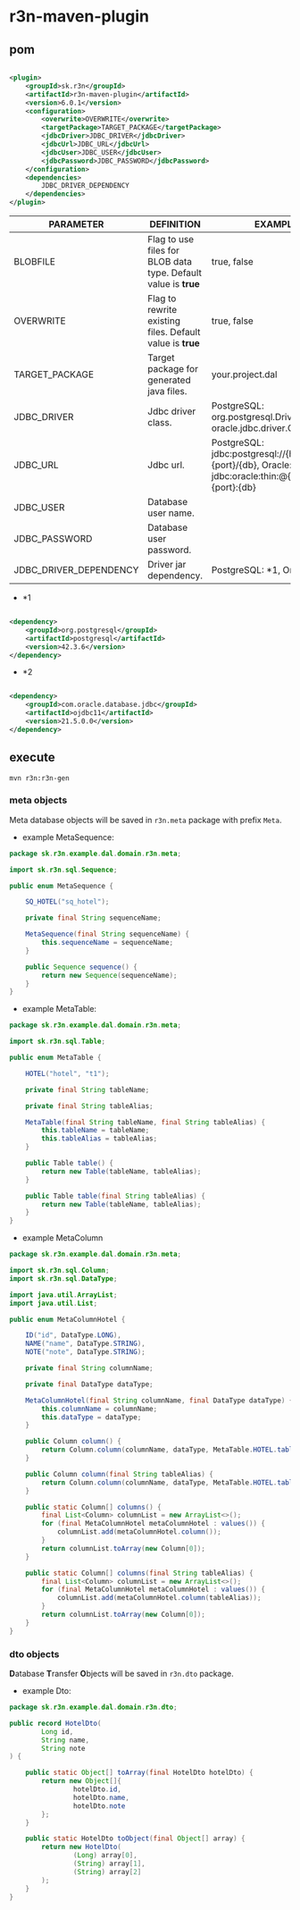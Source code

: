 # r3n-maven-plugin

## pom

```xml

<plugin>
    <groupId>sk.r3n</groupId>
    <artifactId>r3n-maven-plugin</artifactId>
    <version>6.0.1</version>
    <configuration>
        <overwrite>OVERWRITE</overwrite>
        <targetPackage>TARGET_PACKAGE</targetPackage>
        <jdbcDriver>JDBC_DRIVER</jdbcDriver>
        <jdbcUrl>JDBC_URL</jdbcUrl>
        <jdbcUser>JDBC_USER</jdbcUser>
        <jdbcPassword>JDBC_PASSWORD</jdbcPassword>
    </configuration>
    <dependencies>
        JDBC_DRIVER_DEPENDENCY
    </dependencies>
</plugin>
```

| PARAMETER              | DEFINITION                                                      | EXAMPLE                                                                                        |
|------------------------|-----------------------------------------------------------------|------------------------------------------------------------------------------------------------|
| BLOBFILE               | Flag to use files for BLOB data type. Default value is **true** | true, false                                                                                    |
| OVERWRITE              | Flag to rewrite existing files. Default value is **true**       | true, false                                                                                    |
| TARGET_PACKAGE         | Target package for generated java files.                        | your.project.dal                                                                               |
| JDBC_DRIVER            | Jdbc driver class.                                              | PostgreSQL: org.postgresql.Driver, Oracle: oracle.jdbc.driver.OracleDriver                     |
| JDBC_URL               | Jdbc url.                                                       | PostgreSQL: jdbc:postgresql://{host}:{port}/{db}, Oracle: jdbc:oracle:thin:@{host}:{port}:{db} |
| JDBC_USER              | Database user name.                                             |                                                                                                |
| JDBC_PASSWORD          | Database user password.                                         |                                                                                                |
| JDBC_DRIVER_DEPENDENCY | Driver jar dependency.                                          | PostgreSQL: *1, Oracle: *2                                                                     |

- *1

```xml

<dependency>
    <groupId>org.postgresql</groupId>
    <artifactId>postgresql</artifactId>
    <version>42.3.6</version>
</dependency>
```

- *2

```xml

<dependency>
    <groupId>com.oracle.database.jdbc</groupId>
    <artifactId>ojdbc11</artifactId>
    <version>21.5.0.0</version>
</dependency>
```

## execute

```
mvn r3n:r3n-gen
```

### meta objects

Meta database objects will be saved in `r3n.meta` package with prefix `Meta`.

- example MetaSequence:

```java
package sk.r3n.example.dal.domain.r3n.meta;

import sk.r3n.sql.Sequence;

public enum MetaSequence {

    SQ_HOTEL("sq_hotel");

    private final String sequenceName;

    MetaSequence(final String sequenceName) {
        this.sequenceName = sequenceName;
    }

    public Sequence sequence() {
        return new Sequence(sequenceName);
    }
}

```

- example MetaTable:

```java
package sk.r3n.example.dal.domain.r3n.meta;

import sk.r3n.sql.Table;

public enum MetaTable {

    HOTEL("hotel", "t1");

    private final String tableName;

    private final String tableAlias;

    MetaTable(final String tableName, final String tableAlias) {
        this.tableName = tableName;
        this.tableAlias = tableAlias;
    }

    public Table table() {
        return new Table(tableName, tableAlias);
    }

    public Table table(final String tableAlias) {
        return new Table(tableName, tableAlias);
    }
}

```

- example MetaColumn

```java
package sk.r3n.example.dal.domain.r3n.meta;

import sk.r3n.sql.Column;
import sk.r3n.sql.DataType;

import java.util.ArrayList;
import java.util.List;

public enum MetaColumnHotel {

    ID("id", DataType.LONG),
    NAME("name", DataType.STRING),
    NOTE("note", DataType.STRING);

    private final String columnName;

    private final DataType dataType;

    MetaColumnHotel(final String columnName, final DataType dataType) {
        this.columnName = columnName;
        this.dataType = dataType;
    }

    public Column column() {
        return Column.column(columnName, dataType, MetaTable.HOTEL.table());
    }

    public Column column(final String tableAlias) {
        return Column.column(columnName, dataType, MetaTable.HOTEL.table(tableAlias));
    }

    public static Column[] columns() {
        final List<Column> columnList = new ArrayList<>();
        for (final MetaColumnHotel metaColumnHotel : values()) {
            columnList.add(metaColumnHotel.column());
        }
        return columnList.toArray(new Column[0]);
    }

    public static Column[] columns(final String tableAlias) {
        final List<Column> columnList = new ArrayList<>();
        for (final MetaColumnHotel metaColumnHotel : values()) {
            columnList.add(metaColumnHotel.column(tableAlias));
        }
        return columnList.toArray(new Column[0]);
    }
}

```

### dto objects

**D**atabase **T**ransfer **O**bjects will be saved in `r3n.dto` package.

- example Dto:

```java
package sk.r3n.example.dal.domain.r3n.dto;

public record HotelDto(
        Long id,
        String name,
        String note
) {

    public static Object[] toArray(final HotelDto hotelDto) {
        return new Object[]{
                hotelDto.id,
                hotelDto.name,
                hotelDto.note
        };
    }

    public static HotelDto toObject(final Object[] array) {
        return new HotelDto(
                (Long) array[0],
                (String) array[1],
                (String) array[2]
        );
    }
}

```
